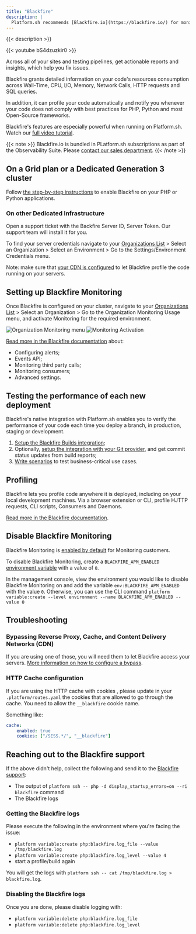 ```yaml
---
title: "Blackfire"
description: |
  Platform.sh recommends [Blackfire.io](https://blackfire.io/) for monitoring and profiling web sites and applications. From development to test, staging and production Blackfire offers a unique blend of monitoring, often called APM, and profiling features. Blackfire supports PHP and Python.
---
```


{{< description >}}

{{< youtube bS4dzuzkir0 >}}

Across all of your sites and testing pipelines, get actionable reports and insights, which help you fix issues.

Blackfire grants detailed information on your code's resources consumption across Wall-Time, CPU, I/O, Memory, Network Calls, HTTP requests and SQL queries.

In addition, it can profile your code automatically and notify you whenever your code does not comply with best practices for PHP, Python and most Open-Source frameworks.

Blackfire's features are especially powerful when running on Platform.sh. Watch our [full video tutorial](https://www.youtube.com/watch?v=Bq-LFjgD6L0).

{{< note >}}
Blackfire.io is bundled in PLatform.sh subscriptions as part of the Observability Suite. Please [contact our sales department](https://platform.sh/contact/).
{{< /note >}}

## On a Grid plan or a Dedicated Generation 3 cluster

Follow [the step-by-step instructions](https://blackfire.io/docs/integrations/paas/platformsh) to enable Blackfire on your PHP or Python applications.

### On other Dedicated Infrastructure

Open a support ticket with the Backfire Server ID, Server Token. Our support team will install it for you.

To find your server credentials navigate to your [Organizations List](https://blackfire.io/my/organizations) > Select an Organization > Select an Environment > Go to the Settings/Environment Credentials menu.

Note: make sure that [your CDN is configured](https://blackfire.io/docs/integrations/proxies/index) to let Blackfire profile the code running on your servers.

## Setting up Blackfire Monitoring

Once Blackfire is configured on your cluster, navigate to your [Organizations List](https://blackfire.io/my/organizations) > Select an Organization > Go to the Organization Monitoring Usage menu, and activate Monitoring for the required environment.

![Organization Monitoring menu](/images/integrations/blackfire/blackfire-organization-monitoring.png "0.4")
![Monitoring Activation](/images/integrations/blackfire/blackfire-monitoring-activation.png "0.4")

[Read more in the Blackfire documentation](https://blackfire.io/docs/monitoring-cookbooks/index) about:

* Configuring alerts;
* Events API;
* Monitoring third party calls;
* Monitoring consumers;
* Advanced settings.

## Testing the performance of each new deployment

Blackfire's native integration with Platform.sh enables you to verify the performance of your code each time you deploy a branch, in production, staging or development.

1. [Setup the Blackfire Builds integration](https://blackfire.io/docs/integrations/paas/platformsh#builds-level-enterprise);
2. Optionally, [setup the integration with your Git provider](https://blackfire.io/docs/integrations/git/index), and get commit status updates from build reports;
3. [Write scenarios](https://blackfire.io/docs/builds-cookbooks/scenarios) to test business-critical use cases.

## Profiling

Blackfire lets you profile code anywhere it is deployed, including on your local development machines. Via a browser extension or CLI, profile HJTTP requests, CLI scripts, Consumers and Daemons.

[Read more in the Blackfire documentation](https://blackfire.io/docs/profiling-cookbooks/index).

## Disable Blackfire Monitoring

Blackfire Monitoring is [enabled by default](https://blackfire.io/docs/monitoring-cookbooks/configuration#activating-monitoring-on-an-environment) for Monitoring customers.

To disable Blackfire Monitoring, create a `BLACKFIRE_APM_ENABLED` [environment variable](../../development/variables/set-variables.md#create-environment-specific-variables) with a value of `0`.

In the management console, view the environment you would like to disable Blackfire Monitoring on and add the variable `env:BLACKFIRE_APM_ENABLED` with the value `0`.
Otherwise, you can use the CLI command `platform variable:create --level environment --name BLACKFIRE_APM_ENABLED --value 0`

## Troubleshooting

### Bypassing Reverse Proxy, Cache, and Content Delivery Networks (CDN)

If you are using one of those, you will need them to let Blackfire access your servers.
[More information on how to configure a bypass](https://blackfire.io/docs/reference-guide/reverse-proxies#documentation).

### HTTP Cache configuration

If you are using the HTTP cache with cookies , please update in your `.platform/routes.yaml` the cookies that are allowed to go through the cache. You need to allow the `__blackfire` cookie name.

Something like:

```yaml
cache:
    enabled: true
    cookies: ["/SESS.*/", "__blackfire"]
```

## Reaching out to the Blackfire support

If the above didn't help, collect the following and send it to the [Blackfire support](https://support.blackfire.io):

* The output of `platform ssh -- php -d display_startup_errors=on --ri blackfire` command
* The Blackfire logs

### Getting the Blackfire logs

Please execute the following in the environment where you're facing the issue:

* `platform variable:create php:blackfire.log_file --value /tmp/blackfire.log`
* `platform variable:create php:blackfire.log_level --value 4`
* start a profile/build again

You will get the logs with `platform ssh -- cat /tmp/blackfire.log > blackfire.log`.

### Disabling the Blackfire logs

Once you are done, please disable logging with:

* `platform variable:delete php:blackfire.log_file`
* `platform variable:delete php:blackfire.log_level`

